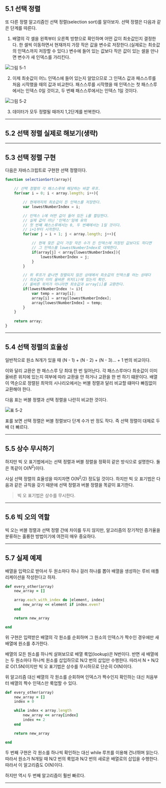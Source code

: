 ## 5.1 선택 정렬
또 다른 정렬 알고리즘인 선택 정렬(selection sort)를 알아보자. 선택 정렬은 다음과 같은 단계를 따른다.

1. 배열의 각 셀을 왼쪽부터 오른쪽 방향으로 확인하며 어떤 값이 최솟값인지 결정한다. 한 셀씩 이동하면서 현재까지 가장 작은 값을 변수로 저장한다.(실제로는 최솟값의 인덱스까지 저장할 수 있다.) 변수에 들어 있는 값보다 작은 값이 있는 셀을 만나면 변수가 새 인덱스를 가리킨다.

![그림 5-1](image_5-1.png)

2. 이제 최솟값이 어느 인덱스에 들어 있는지 알았으므로 그 인덱스 값과 패스스루를 처음 시작했을 때의 값과 비교한다. 패스스루를 시작했을 때 인덱스는 첫 패스스루에서는 인덱스 0일 것이고, 두 번째 패스스루에서는 인덱스 1일 것이다.

![그림 5-2](image_5-2.png)

3. 데이터가 모두 정렬될 때까지 1,2단계를 반복한다.


---


## 5.2 선택 정렬 실제로 해보기(생략)


---


## 5.3 선택 정렬 구현
다음은 자바스크립트로 구현한 선택 정렬이다.

```Javascript
function selectionSort(array){

    // 선택 정렬의 각 패스스루에 해당하는 바깥 루프.
    for(var i = 0; i < array.length; i++){

        // 현재까지의 최솟값이 든 인덱스를 저장한다.
        var lowestNumberIndex = i;

        // 인덱스 i에 어떤 값이 들어 있든 i를 할당한다.
        // 실제 값이 아닌 '인덱스'임에 유의
        // 첫 번째 패스스루에서는 0, 두 번째에서는 1일 것이다.
        // i+1부터 시작한다. 
        for(var j = i + 1; j < array.length; j++){

            // 현재 찾은 값이 가장 작은 수가 든 인덱스에 저장된 값보다도 작다면
            // 그 인덱스를 lowestNumberIndex로 대체한다.
            if(array[j] < array[lowestNumberIndex]){
                lowestNumberIndex = j;
            }
        }

        // 위 루프가 끝나면 정렬되지 않은 상태에서 최솟값의 인덱스를 아는 상태다
        // 최솟값이 이미 올바른 위치(i)에 있는지 확인.
        // 올바른 위치가 아니라면 최솟값과 array[i]를 교환한다.
        if(lowestNumberIndex != i){
            var temp = array[i];
            array[i] = array[lowestNumberIndex];
            array[lowestNumberIndex] = temp;
        }
    }
    
    return array;
}

```


---


## 5.4 선택 정렬의 효율성
일반적으로 원소 N개가 있을 때 (N - 1) + (N - 2) + (N - 3)... + 1 번의 비교이다.

이와 달리 교환은 한 패스스루 당 최대 한 번 일어난다. 각 패스스루마다 최솟값이 이미 올바른 위치에 있는지 여부에 따라 교환을 안 하거나 교환을 한 번 하기 떄문이다. 배열이 역순으로 정렬된 최악의 시나리오에서는 버블 정렬과 달리 비교할 떄마다 빠짐없이 교환해야 한다. 

다음 표는 버블 정렬과 선택 정렬을 나란히 비교한 것이다.

![표 5-2](table_5-2.png)

표를 보면 선택 정렬은 버블 정렬보다 단계 수가 반 정도 작다. 즉 선택 정렬이 대체로 두 배 더 빠르다.


---


## 5.5 상수 무시하기
하지만 빅 오 표기법에서는 선택 정렬과 버블 정렬을 정확히 같은 방식으로 설명한다. 둘은 똑같이 O($N^2$)이다.

사실 선택 정렬의 효율성을 따지자면 O($N^2$/2) 정도일 것이다. 하지만 빅 오 표기법은 다음과 같은 규칙을 갖기 때문에 선택 정렬과 버블 정렬을 똑같이 표기한다.

> 빅 오 표기법은 상수를 무시한다.


---


## 5.6 빅 오의 역할
빅 오는 버블 정렬과 선택 정렬 간에 차이를 두지 않지만, 알고리즘의 장기적인 증가율을 분류하는 훌륭한 방법이기에 여전히 매우 중요하다.


---


## 5.7 실제 예제
배열을 입력으로 받아서 두 원소마다 하나 걸러 하나를 뽑아 배열을 생성하는 루비 애플리케이션을 작성한다고 하자.

```Ruby
def every_other(array)
    new_array = []

    array.each_with_index do |element, index|
        new_array << element if index.even?
    end

    return new_array

end
```

위 구현은 입력받은 배열의 각 원소를 순회하며 그 원소의 인덱스가 짝수인 경우에만 새 배열에 원소를 추가한다.

배열의 모든 원소를 하나씩 살펴보므로 배열 룩업(lookup)은 N번이다. 반면 새 배열에는 두 원소마다 하나씩 원소를 삽입하므로 N/2 번의 삽입만 수행한다. 따라서 N + N/2로 O(1.5N)이지만 빅 오 표기법은 상수를 무시하므로 단순히 O(N)이다.

위 알고리즘 대신 배열의 각 원소를 순회하며 인덱스가 짝수인지 확인하는 대신 처음부터 배열의 짝수 인덱스만 룩업할 수 있다.

```Ruby
def every_other(array)
    new_array = []
    index = 0

    while index < array.length
        new_array << array[index]
        index += 2
    end

    return new_array

end
```

두 번째 구현은 각 원소를 하나씩 확인하는 대신 while 루프를 이용해 건너뛰며 읽는다. 따라서 원소가 N개일 때 N/2 번의 룩업과 N/2 번의 새로운 배열로의 삽입을 수행한다. 따라서 이 알고리즘도 O(N)이다.

하지만 역시 두 번째 알고리즘이 훨씬 빠르다. 


---